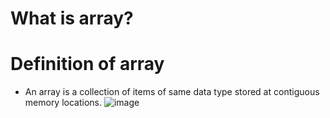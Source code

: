 # What is array?
# Definition of array
* An array is a collection of items of same data type stored at contiguous memory locations. 
![image](/image.png)



